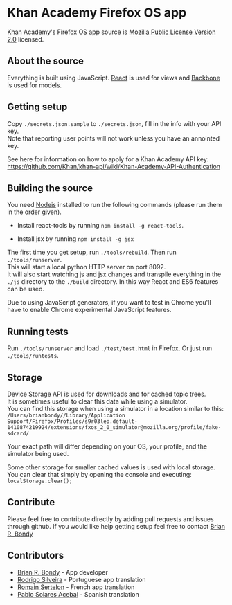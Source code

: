 Khan Academy Firefox OS app
=============================

Khan Academy's Firefox OS app source is [Mozilla Public License Version 2.0](https://www.mozilla.org/MPL/2.0/) licensed.

## About the source

Everything is built using JavaScript.
[React](http://facebook.github.io/react/) is used for views and [Backbone](http://backbonejs.org/) is used for models.

## Getting setup

Copy `./secrets.json.sample` to `./secrets.json`, fill in the info with your API key.  
Note that reporting user points will not work unless you have an annointed key.

See here for information on how to apply for a Khan Academy API key:  
https://github.com/Khan/khan-api/wiki/Khan-Academy-API-Authentication

## Building the source

You need [Nodejs](http://nodejs.org) installed to run the following commands (please run them in the order given).

* Install react-tools by running `npm install -g react-tools`.

* Install jsx by running `npm install -g jsx`

The first time you get setup, run `./tools/rebuild`.  Then run `./tools/runserver`.  
This will start a local python HTTP server on port 8092.  
It will also start watching js and jsx changes and transpile everything in the `./js` directory to the `./build` directory.  In this way React and ES6 features can be used.

Due to using JavaScript generators, if you want to test in Chrome you'll have to enable Chrome experimental JavaScript features.

## Running tests

Run `./tools/runserver` and load `./test/test.html` in Firefox.
Or just run `./tools/runtests`.

## Storage

Device Storage API is used for downloads and for cached topic trees.  
It is sometimes useful to clear this data while using a simulator.  
You can find this storage when using a simulator in a location similar to this:
`/Users/brianbondy//Library/Application Support/Firefox/Profiles/s9r03lep.default-1410874219924/extensions/fxos_2_0_simulator@mozilla.org/profile/fake-sdcard/`  

Your exact path will differ depending on your OS, your profile, and the simulator being used.

Some other storage for smaller cached values is used with local storage.
You can clear that simply by opening the console and executing: `localStorage.clear();`

## Contribute

Please feel free to contribute directly by adding pull requests and issues through github.
If you would like help getting setup feel free to contact [Brian R. Bondy](http://www.brianbondy.com/contact/)

## Contributors

- [Brian R. Bondy](http://www.brianbondy.com) - App developer
- [Rodrigo Silveira](http://blog.rodms.com) - Portuguese app translation
- [Romain Sertelon](https://www.bluepyth.fr/) - French app translation
- [Pablo Solares Acebal]( http://pablo.edicionescamelot.com) - Spanish translation
